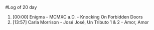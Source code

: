 #Log of 20 day

1. [00:00] Enigma - MCMXC a.D. - Knocking On Forbidden Doors
1. [13:57] Carla Morrison - José José, Un Tributo 1 & 2 - Amor, Amor
